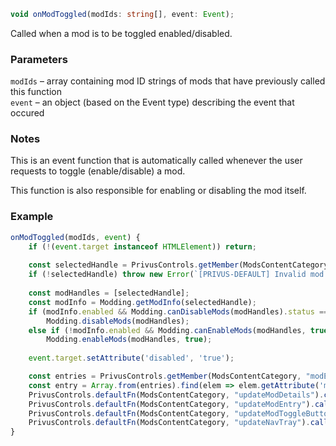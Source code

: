```ts
void onModToggled(modIds: string[], event: Event);
```

Called when a mod is to be toggled enabled/disabled.

### Parameters

`modIds` &ndash; array containing mod ID strings of mods that have previously called this function <br>
`event`  &ndash; an object (based on the Event type) describing the event that occured <br>

### Notes

This is an event function that is automatically called whenever the user requests to toggle (enable/disable) a mod.

This function is also responsible for enabling or disabling the mod itself.

### Example

```js
onModToggled(modIds, event) {
    if (!(event.target instanceof HTMLElement)) return;
    
    const selectedHandle = PrivusControls.getMember(ModsContentCategory, "selectedModHandle");
    if (!selectedHandle) throw new Error(`[PRIVUS-DEFAULT] Invalid mod handle '${selectedHandle}'`);
    
    const modHandles = [selectedHandle];
    const modInfo = Modding.getModInfo(selectedHandle);
    if (modInfo.enabled && Modding.canDisableMods(modHandles).status == 0) 
        Modding.disableMods(modHandles);
    else if (!modInfo.enabled && Modding.canEnableMods(modHandles, true).status == 0)
        Modding.enableMods(modHandles, true);
        
    event.target.setAttribute('disabled', 'true');

    const entries = PrivusControls.getMember(ModsContentCategory, "modEntries");
    const entry = Array.from(entries).find(elem => elem.getAttribute('mod-handle') === selectedHandle.toString());
    PrivusControls.defaultFn(ModsContentCategory, "updateModDetails").call(PrivusControls.getInstance(ModsContentCateogry), selectedHandle);
    PrivusControls.defaultFn(ModsContentCategory, "updateModEntry").call(PrivusControls.getInstance(ModsContentCateogry), selectedHandle, entry);
    PrivusControls.defaultFn(ModsContentCategory, "updateModToggleButton").call(PrivusControls.getInstance(ModsContentCateogry), selectedHandle);
    PrivusControls.defaultFn(ModsContentCategory, "updateNavTray").call(PrivusControls.getInstance(ModsContentCategory));
}
```

